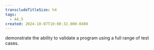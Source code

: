 ```yaml
---
transcludeTitleSize: h4
tags:
  - A4.5
created: 2024-10-07T10:00:32.000-0400
---
```

demonstrate the ability to validate a program using a full range of test cases.